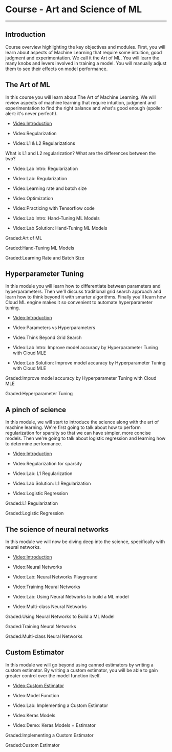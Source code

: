 # Course - Art and Science of ML

---

## Introduction

Course overview highlighting the key objectives and modules. First, you will learn about aspects of Machine Learning that require some intuition, good judgment and experimentation. We call it the Art of ML. You will learn the many knobs and levers involved in training a model. You will manually adjust them to see their effects on model performance.

## The Art of ML

In this course you will learn about The Art of Machine Learning. We will review aspects of machine learning that require intuition, judgment and experimentation to find the right balance and what's good enough (spoiler alert: it's never perfect!).

- [Video:Introduction](https://www.coursera.org/lecture/art-science-ml/introduction-hmDRB)

- Video:Regularization

- Video:L1 & L2 Regularizations

What is L1 and L2 regularization? What are the differences between the two?

- Video:Lab Intro: Regularization

- Video:Lab: Regularization

- Video:Learning rate and batch size

- Video:Optimization

- Video:Practicing with Tensorflow code

- Video:Lab Intro: Hand-Tuning ML Models

- Video:Lab Solution: Hand-Tuning ML Models

Graded:Art of ML

Graded:Hand-Tuning ML Models

Graded:Learning Rate and Batch Size

## Hyperparameter Tuning

In this module you will learn how to differentiate between parameters and hyperparameters. Then we'll discuss traditional grid search approach and learn how to think beyond it with smarter algorithms. Finally you'll learn how Cloud ML engine makes it so convenient to automate hyperparameter tuning.

- [Video:Introduction](https://www.coursera.org/lecture/art-science-ml/introduction-5MmFK)

- Video:Parameters vs Hyperparameters

- Video:Think Beyond Grid Search

- Video:Lab Intro: Improve model accuracy by Hyperparameter Tuning with Cloud MLE

- Video:Lab Solution: Improve model accuracy by Hyperparameter Tuning with Cloud MLE

Graded:Improve model accuracy by Hyperparameter Tuning with Cloud MLE

Graded:Hyperparameter Tuning

## A pinch of science

In this module, we will start to introduce the science along with the art of machine learning. We're first going to talk about how to perform regularization for sparsity so that we can have simpler, more concise models. Then we're going to talk about logistic regression and learning how to determine performance.

- [Video:Introduction](https://www.coursera.org/lecture/art-science-ml/introduction-VJ21w)

- Video:Regularization for sparsity

- Video:Lab: L1 Regularization

- Video:Lab Solution: L1 Regularization

- Video:Logistic Regression

Graded:L1 Regularization

Graded:Logistic Regression

## The science of neural networks

In this module we will now be diving deep into the science, specifically with neural networks.

- [Video:Introduction](https://www.coursera.org/lecture/art-science-ml/introduction-Mg92k)

- Video:Neural Networks

- Video:Lab: Neural Networks Playground

- Video:Training Neural Networks

- Video:Lab: Using Neural Networks to build a ML model

- Video:Multi-class Neural Networks

Graded:Using Neural Networks to Build a ML Model

Graded:Training Neural Networks

Graded:Multi-class Neural Networks

## Custom Estimator

In this module we will go beyond using canned estimators by writing a custom estimator. By writing a custom estimator, you will be able to gain greater control over the model function itself.

- [Video:Custom Estimator](https://www.coursera.org/lecture/art-science-ml/custom-estimator-TM4pV)

- Video:Model Function

- Video:Lab: Implementing a Custom Estimator

- Video:Keras Models

- Video:Demo: Keras Models + Estimator

Graded:Implementing a Custom Estimator

Graded:Custom Estimator
